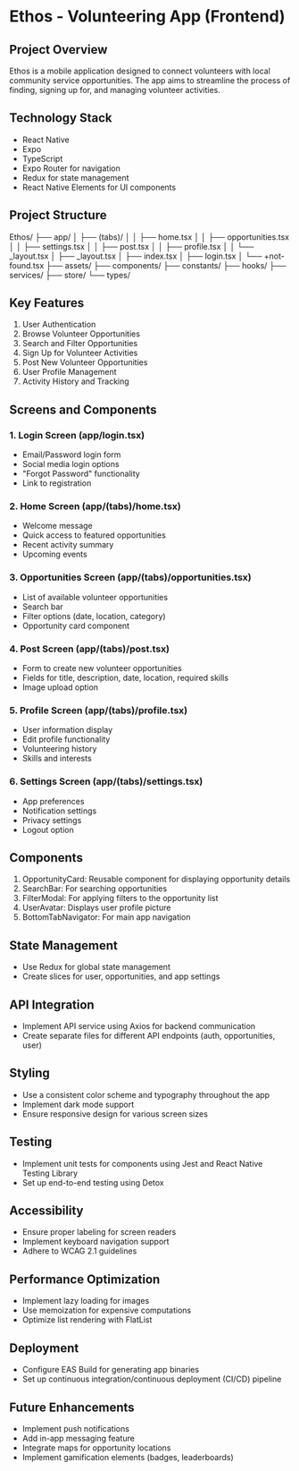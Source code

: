 # Ethos - Volunteering App (Frontend)

## Project Overview
Ethos is a mobile application designed to connect volunteers with local community service opportunities. The app aims to streamline the process of finding, signing up for, and managing volunteer activities.

## Technology Stack
- React Native
- Expo
- TypeScript
- Expo Router for navigation
- Redux for state management
- React Native Elements for UI components

## Project Structure
Ethos/
├── app/
│ ├── (tabs)/
│ │ ├── home.tsx
│ │ ├── opportunities.tsx
│ │ ├── settings.tsx
│ │ ├── post.tsx
│ │ ├── profile.tsx
│ │ └── _layout.tsx
│ ├── _layout.tsx
│ ├── index.tsx
│ ├── login.tsx
│ └── +not-found.tsx
├── assets/
├── components/
├── constants/
├── hooks/
├── services/
├── store/
└── types/


## Key Features
1. User Authentication
2. Browse Volunteer Opportunities
3. Search and Filter Opportunities
4. Sign Up for Volunteer Activities
5. Post New Volunteer Opportunities
6. User Profile Management
7. Activity History and Tracking

## Screens and Components

### 1. Login Screen (app/login.tsx)
- Email/Password login form
- Social media login options
- "Forgot Password" functionality
- Link to registration

### 2. Home Screen (app/(tabs)/home.tsx)
- Welcome message
- Quick access to featured opportunities
- Recent activity summary
- Upcoming events

### 3. Opportunities Screen (app/(tabs)/opportunities.tsx)
- List of available volunteer opportunities
- Search bar
- Filter options (date, location, category)
- Opportunity card component

### 4. Post Screen (app/(tabs)/post.tsx)
- Form to create new volunteer opportunities
- Fields for title, description, date, location, required skills
- Image upload option

### 5. Profile Screen (app/(tabs)/profile.tsx)
- User information display
- Edit profile functionality
- Volunteering history
- Skills and interests

### 6. Settings Screen (app/(tabs)/settings.tsx)
- App preferences
- Notification settings
- Privacy settings
- Logout option

## Components
1. OpportunityCard: Reusable component for displaying opportunity details
2. SearchBar: For searching opportunities
3. FilterModal: For applying filters to the opportunity list
4. UserAvatar: Displays user profile picture
5. BottomTabNavigator: For main app navigation

## State Management
- Use Redux for global state management
- Create slices for user, opportunities, and app settings

## API Integration
- Implement API service using Axios for backend communication
- Create separate files for different API endpoints (auth, opportunities, user)

## Styling
- Use a consistent color scheme and typography throughout the app
- Implement dark mode support
- Ensure responsive design for various screen sizes

## Testing
- Implement unit tests for components using Jest and React Native Testing Library
- Set up end-to-end testing using Detox

## Accessibility
- Ensure proper labeling for screen readers
- Implement keyboard navigation support
- Adhere to WCAG 2.1 guidelines

## Performance Optimization
- Implement lazy loading for images
- Use memoization for expensive computations
- Optimize list rendering with FlatList

## Deployment
- Configure EAS Build for generating app binaries
- Set up continuous integration/continuous deployment (CI/CD) pipeline

## Future Enhancements
- Implement push notifications
- Add in-app messaging feature
- Integrate maps for opportunity locations
- Implement gamification elements (badges, leaderboards)

